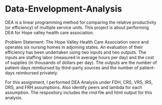 # Data-Envelopment-Analysis
DEA is a linear programming method for comparing the relative productivity (or efficiency) of multiple service units. This project is about performing DEA for Hope valley health care association.


Problem Statement: The Hope Valley Health Care Association owns and operates six nursing homes in adjoining states. An evaluation of their efficiency has been undertaken using two inputs and two outputs. The inputs are staffing labor (measured in average hours per day) and the cost of supplies (in thousands of dollars per day). The outputs are the number of patient-days reimbursed by third-party sources and the number of patient-days reimbursed privately.

For this assignment, I performed DEA Analysis under FDH, CRS, VRS, IRS, DRS, and FRH assumptions. Also identify peers and lambda for each assumption. The respository includes the rmd file and html output for this analysis.
